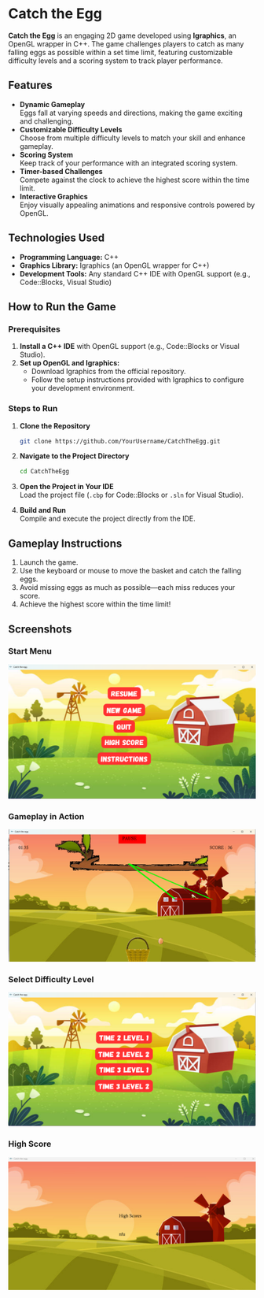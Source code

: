 # Catch the Egg

**Catch the Egg** is an engaging 2D game developed using **Igraphics**, an OpenGL wrapper in C++. The game challenges players to catch as many falling eggs as possible within a set time limit, featuring customizable difficulty levels and a scoring system to track player performance.

## Features
- **Dynamic Gameplay**  
  Eggs fall at varying speeds and directions, making the game exciting and challenging.
- **Customizable Difficulty Levels**  
  Choose from multiple difficulty levels to match your skill and enhance gameplay.
- **Scoring System**  
  Keep track of your performance with an integrated scoring system.
- **Timer-based Challenges**  
  Compete against the clock to achieve the highest score within the time limit.
- **Interactive Graphics**  
  Enjoy visually appealing animations and responsive controls powered by OpenGL.

## Technologies Used
- **Programming Language:** C++
- **Graphics Library:** Igraphics (an OpenGL wrapper for C++)
- **Development Tools:** Any standard C++ IDE with OpenGL support (e.g., Code::Blocks, Visual Studio)

## How to Run the Game

### Prerequisites
1. **Install a C++ IDE** with OpenGL support (e.g., Code::Blocks or Visual Studio).
2. **Set up OpenGL and Igraphics:**  
   - Download Igraphics from the official repository.
   - Follow the setup instructions provided with Igraphics to configure your development environment.

### Steps to Run
1. **Clone the Repository**  
   ```bash
   git clone https://github.com/YourUsername/CatchTheEgg.git
   ```

2. **Navigate to the Project Directory**  
   ```bash
   cd CatchTheEgg
   ```

3. **Open the Project in Your IDE**  
   Load the project file (`.cbp` for Code::Blocks or `.sln` for Visual Studio).

4. **Build and Run**  
   Compile and execute the project directly from the IDE.

## Gameplay Instructions
1. Launch the game.
2. Use the keyboard or mouse to move the basket and catch the falling eggs.
3. Avoid missing eggs as much as possible—each miss reduces your score.
4. Achieve the highest score within the time limit!

## Screenshots

### Start Menu
![Start Menu Screenshot](gameplay/home.png)

### Gameplay in Action
![Gameplay Screenshot](gameplay/game.png)

### Select Difficulty Level
![Difficulty Level Screenshot](gameplay/difficulty+time.png)

### High Score
![High Score Screenshot](gameplay/high_score.png)



